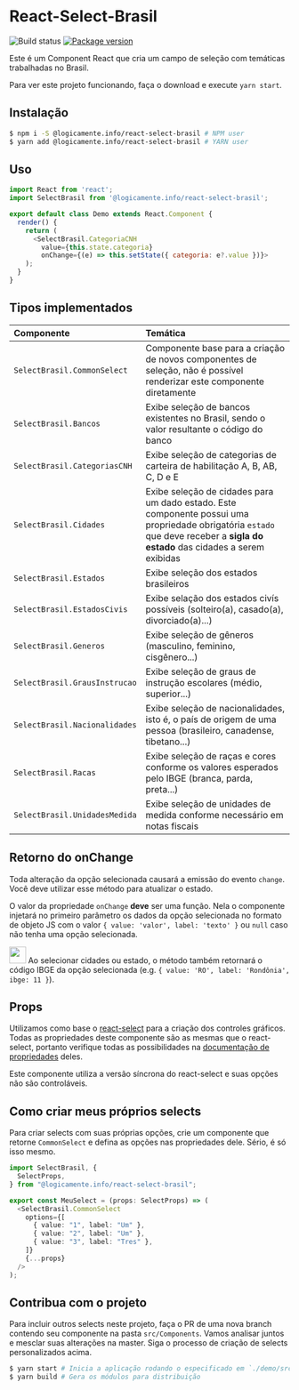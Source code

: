 # React-Select-Brasil

![Build status][workflow]
[![Package version][npm-badge]][npm]

Este é um Component React que cria um campo de seleção com temáticas trabalhadas no Brasil.

Para ver este projeto funcionando, faça o download e execute `yarn start`.

## Instalação

```bash
$ npm i -S @logicamente.info/react-select-brasil # NPM user
$ yarn add @logicamente.info/react-select-brasil # YARN user
```

## Uso

```js
import React from 'react';
import SelectBrasil from '@logicamente.info/react-select-brasil';

export default class Demo extends React.Component {
  render() {
    return (
      <SelectBrasil.CategoriaCNH
        value={this.state.categoria}
        onChange={(e) => this.setState({ categoria: e?.value })}>
    );
  }
}
```

## Tipos implementados

| Componente                    | Temática                                                                                                                                                                      |
| :---------------------------- | :---------------------------------------------------------------------------------------------------------------------------------------------------------------------------- |
| `SelectBrasil.CommonSelect`   | Componente base para a criação de novos componentes de seleção, não é possível renderizar este componente diretamente                                                         |
| `SelectBrasil.Bancos`         | Exibe seleção de bancos existentes no Brasil, sendo o valor resultante o código do banco                                                                                      |
| `SelectBrasil.CategoriasCNH`  | Exibe seleção de categorias de carteira de habilitação A, B, AB, C, D e E                                                                                                     |
| `SelectBrasil.Cidades`        | Exibe seleção de cidades para um dado estado. Este componente possui uma propriedade obrigatória `estado` que deve receber a **sigla do estado** das cidades a serem exibidas |
| `SelectBrasil.Estados`        | Exibe seleção dos estados brasileiros                                                                                                                                         |
| `SelectBrasil.EstadosCivis`   | Exibe selação dos estados civís possíveis (solteiro(a), casado(a), divorciado(a)...)                                                                                          |
| `SelectBrasil.Generos`        | Exibe seleção de gêneros (masculino, feminino, cisgênero...)                                                                                                                  |
| `SelectBrasil.GrausInstrucao` | Exibe seleção de graus de instrução escolares (médio, superior...)                                                                                                            |
| `SelectBrasil.Nacionalidades` | Exibe seleção de nacionalidades, isto é, o país de origem de uma pessoa (brasileiro, canadense, tibetano...)                                                                  |
| `SelectBrasil.Racas`          | Exibe seleção de raças e cores conforme os valores esperados pelo IBGE (branca, parda, preta...)                                                                              |
| `SelectBrasil.UnidadesMedida` | Exibe seleção de unidades de medida conforme necessário em notas fiscais                                                                                                      |

## Retorno do onChange

Toda alteração da opção selecionada causará a emissão do evento `change`. Você deve utilizar esse método para atualizar o estado.

O valor da propriedade `onChange` **deve** ser uma função. Nela o componente injetará no primeiro parâmetro os dados da opção selecionada no formato de objeto JS com o valor `{ value: 'valor', label: 'texto' }` ou `null` caso não tenha uma opção selecionada.

<img src="https://media0.giphy.com/media/PmGGX8KEaNF4dIL06c/giphy.gif?cid=ecf05e47q6thxh6fbz1400ww48uttopgo1pgp6clzvlv127x&rid=giphy.gif&ct=g" style="width: 30px"> Ao selecionar cidades ou estado, o método também retornará o código IBGE da opção selecionada (e.g. `{ value: 'RO', label: 'Rondônia', ibge: 11 }`).

## Props

Utilizamos como base o [react-select][react-select] para a criação dos controles gráficos. Todas as propriedades deste componente são as mesmas que o react-select, portanto verifique todas as possibilidades na [documentação de propriedades][react-select-props] deles.

Este componente utiliza a versão síncrona do react-select e suas opções não são controláveis.

## Como criar meus próprios selects

Para criar selects com suas próprias opções, crie um componente que retorne `CommonSelect` e defina as opções nas propriedades dele. Sério, é só isso mesmo.

```ts
import SelectBrasil, {
  SelectProps,
} from "@logicamente.info/react-select-brasil";

export const MeuSelect = (props: SelectProps) => (
  <SelectBrasil.CommonSelect
    options={[
      { value: "1", label: "Um" },
      { value: "2", label: "Um" },
      { value: "3", label: "Tres" },
    ]}
    {...props}
  />
);
```

## Contribua com o projeto

Para incluir outros selects neste projeto, faça o PR de uma nova branch contendo seu componente na pasta `src/Components`. Vamos analisar juntos e mesclar suas alterações na master. Siga o processo de criação de selects personalizados acima.

```bash
$ yarn start # Inicia a aplicação rodando o especificado em `./demo/src/index.js`
$ yarn build # Gera os módulos para distribuição
```

[workflow]: https://github.com/logicamenteinfo/react-select-brasil/actions/workflows/ci.yml/badge.svg
[npm-badge]: https://img.shields.io/npm/v/@logicamente.info/react-select-brasil.png?style=flat-square
[npm]: https://www.npmjs.org/@logicamente.info/react-select-brasil
[react-select]: https://react-select.com
[react-select-props]: https://react-select.com/props
